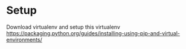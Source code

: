 # Setup

Download virtualenv and setup this virtualenv https://packaging.python.org/guides/installing-using-pip-and-virtual-environments/

